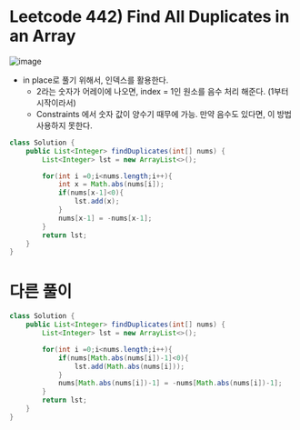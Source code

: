 # Leetcode 442) Find All Duplicates in an Array

![image](https://user-images.githubusercontent.com/37058233/119097070-2da0a580-b9c9-11eb-8760-7f756a149c69.png)

- in place로 풀기 위해서, 인덱스를 활용한다.
  - 2라는 숫자가 어레이에 나오면, index = 1인 원소를 음수 처리 해준다. (1부터 시작이라서)
  - Constraints 에서 숫자 값이 양수기 때무에 가능. 만약 음수도 있다면, 이 방법 사용하지 못한다.

```java
class Solution {
    public List<Integer> findDuplicates(int[] nums) {
        List<Integer> lst = new ArrayList<>();

        for(int i =0;i<nums.length;i++){
            int x = Math.abs(nums[i]);
            if(nums[x-1]<0){
                lst.add(x);
            }
            nums[x-1] = -nums[x-1];
        }        
        return lst;
    }
}
```

# 다른 풀이

```java
class Solution {
    public List<Integer> findDuplicates(int[] nums) {
        List<Integer> lst = new ArrayList<>();

        for(int i =0;i<nums.length;i++){
            if(nums[Math.abs(nums[i])-1]<0){
                lst.add(Math.abs(nums[i]));
            }
            nums[Math.abs(nums[i])-1] = -nums[Math.abs(nums[i])-1];
        }        
        return lst;
    }
}
```



